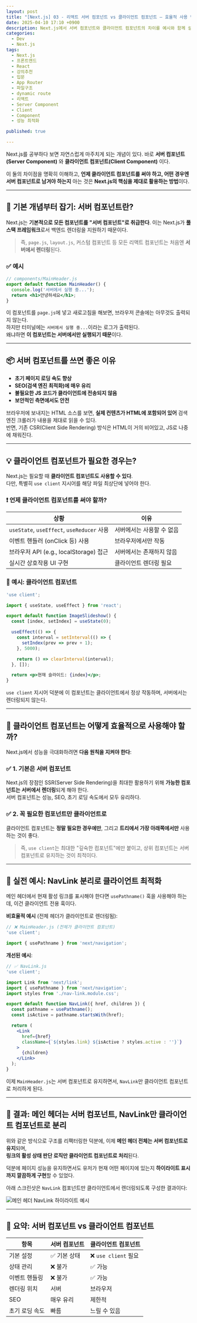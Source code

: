 ```yaml
---
layout: post
title: "[Next.js] 03 - 리액트 서버 컴포넌트 vs 클라이언트 컴포넌트 – 효율적 사용 방법 정리"
date: 2025-04-10 17:10 +0900
description: Next.js에서 서버 컴포넌트와 클라이언트 컴포넌트의 차이를 예시와 함께 설명하고, 언제 어떻게 사용하는 것이 가장 효율적인지 실전 팁을 정리했다.
categories: 
  - Dev
  - Next.js
tags:
  - Next.js
  - 프론트엔드
  - React
  - 강의추천
  - 입문
  - App Router
  - 파일구조
  - dynamic route
  - 리액트
  - Server Component
  - Client
  - Component
  - 성능 최적화

published: true

---
```


Next.js를 공부하다 보면 자연스럽게 마주치게 되는 개념이 있다. 바로 **서버 컴포넌트(Server Component)** 와 **클라이언트 컴포넌트(Client Component)** 이다.

이 둘의 차이점을 명확히 이해하고, **언제 클라이언트 컴포넌트를 써야 하고, 어떤 경우엔 서버 컴포넌트로 남겨야 하는지** 아는 것은 **Next.js의 핵심을 제대로 활용하는 방법**이다.

---

## 🧠 기본 개념부터 잡기: 서버 컴포넌트란?

Next.js는 **기본적으로 모든 컴포넌트를 "서버 컴포넌트"로 취급한다**. 이는 Next.js가 **풀스택 프레임워크**로서 백엔드 렌더링을 지원하기 때문이다.

> 즉, `page.js`, `layout.js`, 커스텀 컴포넌트 등 모든 리액트 컴포넌트는 처음엔 **서버에서 렌더링**된다.

### ✅ 예시

```jsx
// components/MainHeader.js
export default function MainHeader() {
  console.log('서버에서 실행 중...');
  return <h1>안녕하세요</h1>;
}
```

이 컴포넌트를 `page.js`에 넣고 새로고침을 해보면, 브라우저 콘솔에는 아무것도 출력되지 않는다.  
하지만 터미널에는 `서버에서 실행 중...`이라는 로그가 출력된다.  
왜냐하면 **이 컴포넌트는 서버에서만 실행되기 때문**이다.

---

## 📦 서버 컴포넌트를 쓰면 좋은 이유

- **초기 페이지 로딩 속도 향상**
- **SEO(검색 엔진 최적화)에 매우 유리**
- **불필요한 JS 코드가 클라이언트에 전송되지 않음**
- **보안적인 측면에서도 안전**

브라우저에 보내지는 HTML 소스를 보면, **실제 컨텐츠가 HTML에 포함되어 있어** 검색 엔진 크롤러가 내용을 제대로 읽을 수 있다.  
반면, 기존 CSR(Client Side Rendering) 방식은 HTML이 거의 비어있고, JS로 나중에 채워진다.

---

## 💡 클라이언트 컴포넌트가 필요한 경우는?

Next.js는 필요할 때 **클라이언트 컴포넌트도 사용할 수 있다**.  
다만, 특별히 `use client` 지시어를 해당 파일 최상단에 넣어야 한다.

### ❗ 언제 클라이언트 컴포넌트를 써야 할까?

| 상황 | 이유 |
|------|------|
| `useState`, `useEffect`, `useReducer` 사용 | 서버에서는 사용할 수 없음 |
| 이벤트 핸들러 (onClick 등) 사용 | 브라우저에서만 작동 |
| 브라우저 API (e.g., localStorage) 접근 | 서버에서는 존재하지 않음 |
| 실시간 상호작용 UI 구현 | 클라이언트 렌더링 필요 |

### 🧪 예시: 클라이언트 컴포넌트

```jsx
'use client';

import { useState, useEffect } from 'react';

export default function ImageSlideshow() {
  const [index, setIndex] = useState(0);

  useEffect(() => {
    const interval = setInterval(() => {
      setIndex(prev => prev + 1);
    }, 5000);

    return () => clearInterval(interval);
  }, []);

  return <p>현재 슬라이드: {index}</p>;
}
```

`use client` 지시어 덕분에 이 컴포넌트는 클라이언트에서 정상 작동하며, 서버에서는 렌더링되지 않는다.

---

## 🧭 클라이언트 컴포넌트는 어떻게 효율적으로 사용해야 할까?

Next.js에서 성능을 극대화하려면 **다음 원칙을 지켜야 한다**:

### ✅ 1. 기본은 서버 컴포넌트

Next.js의 장점인 SSR(Server Side Rendering)을 최대한 활용하기 위해 **가능한 컴포넌트는 서버에서 렌더링**되게 해야 한다.  
서버 컴포넌트는 성능, SEO, 초기 로딩 속도에서 모두 유리하다.

### ✅ 2. 꼭 필요한 컴포넌트만 클라이언트로

클라이언트 컴포넌트는 **정말 필요한 경우에만**, 그리고 **트리에서 가장 아래쪽에서만** 사용하는 것이 좋다.

> 즉, `use client`는 최대한 "깊숙한 컴포넌트"에만 붙이고, 상위 컴포넌트는 서버 컴포넌트로 유지하는 것이 최적이다.

---

## 🧩 실전 예시: NavLink 분리로 클라이언트 최적화

메인 헤더에서 현재 활성 링크를 표시해야 한다면 `usePathname()` 훅을 사용해야 하는데, 이건 클라이언트 전용 훅이다.

**비효율적 예시** (전체 헤더가 클라이언트로 렌더링됨):

```jsx
// ❌ MainHeader.js (전체가 클라이언트 컴포넌트)
'use client';

import { usePathname } from 'next/navigation';
```

**개선된 예시**:

```jsx
// ✅ NavLink.js
'use client';

import Link from 'next/link';
import { usePathname } from 'next/navigation';
import styles from './nav-link.module.css';

export default function NavLink({ href, children }) {
  const pathname = usePathname();
  const isActive = pathname.startsWith(href);

  return (
    <Link
      href={href}
      className={`${styles.link} ${isActive ? styles.active : ''}`}
    >
      {children}
    </Link>
  );
}
```

이제 `MainHeader.js`는 서버 컴포넌트로 유지하면서, `NavLink`만 클라이언트 컴포넌트로 처리하게 된다.

---

## 🧾 결과: 메인 헤더는 서버 컴포넌트, NavLink만 클라이언트 컴포넌트로 분리

위와 같은 방식으로 구조를 리팩터링한 덕분에, 이제 **메인 헤더 전체는 서버 컴포넌트로 유지**되며,  
**링크의 활성 상태 판단 로직만 클라이언트 컴포넌트로 처리**된다.

덕분에 페이지 성능을 유지하면서도 유저가 현재 어떤 페이지에 있는지 **하이라이트 표시까지 깔끔하게 구현**할 수 있었다.

아래 스크린샷은 `NavLink` 컴포넌트만 클라이언트에서 렌더링되도록 구성한 결과이다:

![메인 헤더 NavLink 하이라이트 예시](/assets/img/nextjs/navlink.gif)

---

## 🎯 요약: 서버 컴포넌트 vs 클라이언트 컴포넌트

| 항목 | 서버 컴포넌트 | 클라이언트 컴포넌트 |
|------|----------------|-----------------------|
| 기본 설정 | ✅ 기본 상태 | ❌ `use client` 필요 |
| 상태 관리 | ❌ 불가 | ✅ 가능 |
| 이벤트 핸들링 | ❌ 불가 | ✅ 가능 |
| 렌더링 위치 | 서버 | 브라우저 |
| SEO | 매우 유리 | 제한적 |
| 초기 로딩 속도 | 빠름 | 느릴 수 있음 |